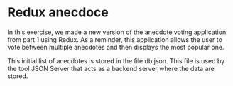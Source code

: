 # Redux anecdoce

In this exercise, we made a new version of the anecdote voting application from part 1 using Redux. As a reminder, this application allows the user to vote between multiple anecdotes and then displays the most popular one.

This initial list of anecdotes is stored in the file db.json. This file is used by the tool JSON Server that acts as a backend server where the data are stored.